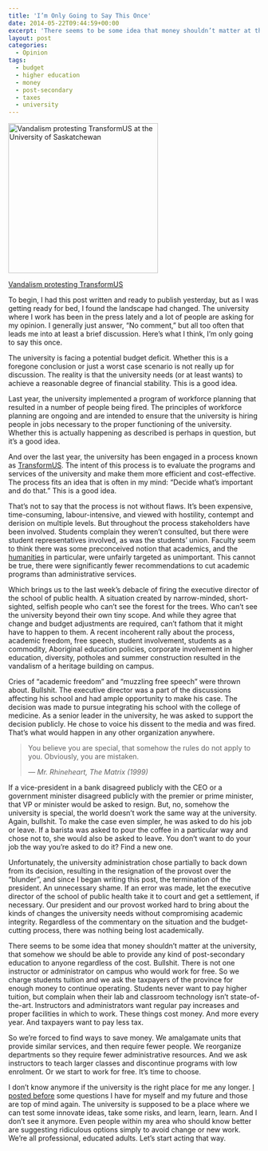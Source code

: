 ```yaml
---
title: 'I’m Only Going to Say This Once'
date: 2014-05-22T09:44:59+00:00
excerpt: 'There seems to be some idea that money shouldn’t matter at the university, that somehow we should be able to provide any kind of post-secondary education to anyone regardless of the cost. Bullshit.'
layout: post
categories:
  - Opinion
tags:
  - budget
  - higher education
  - money
  - post-secondary
  - taxes
  - university
---
```


<div id="attachment_3855" style="width: 310px" class="wp-caption alignleft">
  <a href="https://cdn.craigmcn.ca/img/PMB_vandalsim_21May2014.jpg?x-request=xhr" data-fslightbox="lightbox"><img class="wp-image-3855 size-medium" src="https://cdn.craigmcn.ca/img/PMB_vandalsim_21May2014-300x300.jpg" alt="Vandalism protesting TransformUS at the University of Saskatchewan" width="300" height="300" srcset="https://cdn.craigmcn.ca/img/PMB_vandalsim_21May2014-300x300.jpg 300w, https://cdn.craigmcn.ca/img/PMB_vandalsim_21May2014-150x150.jpg 150w, https://cdn.craigmcn.ca/img/PMB_vandalsim_21May2014-1024x1024.jpg 1024w, https://cdn.craigmcn.ca/img/PMB_vandalsim_21May2014-624x624.jpg 624w" sizes="(max-width: 300px) 100vw, 300px" /></a>
  
  <p class="wp-caption-text">
    <a href="https://cdn.craigmcn.ca/img/PMB_vandalsim_21May2014.jpg">Vandalism protesting TransformUS</a>
  </p>
</div>

To begin, I had this post written and ready to publish yesterday, but as I was getting ready for bed, I found the landscape had changed. The university where I work has been in the press lately and a lot of people are asking for my opinion. I generally just answer, &#8220;No comment,&#8221; but all too often that leads me into at least a brief discussion. Here&#8217;s what I think, I&#8217;m only going to say this once.

The university is facing a potential budget deficit. Whether this is a foregone conclusion or just a worst case scenario is not really up for discussion. The reality is that the university needs (or at least wants) to achieve a reasonable degree of financial stability. This is a good idea.

Last year, the university implemented a program of workforce planning that resulted in a number of people being fired. The principles of workforce planning are ongoing and are intended to ensure that the university is hiring people in jobs necessary to the proper functioning of the university. Whether this is actually happening as described is perhaps in question, but it&#8217;s a good idea.

And over the last year, the university has been engaged in a process known as [TransformUS](http://words.usask.ca/transformus/). The intent of this process is to evaluate the programs and services of the university and make them more efficient and cost-effective. The process fits an idea that is often in my mind: &#8220;Decide what&#8217;s important and do that.&#8221; This is a good idea.

That&#8217;s not to say that the process is not without flaws. It&#8217;s been expensive, time-consuming, labour-intensive, and viewed with hostility, contempt and derision on multiple levels. But throughout the process stakeholders have been involved. Students complain they weren&#8217;t consulted, but there were student representatives involved, as was the students&#8217; union. Faculty seem to think there was some preconceived notion that academics, and the [humanities](http://en.wikipedia.org/wiki/Humanities) in particular, were unfairly targeted as unimportant. This cannot be true, there were significantly fewer recommendations to cut academic programs than administrative services.

Which brings us to the last week&#8217;s debacle of firing the executive director of the school of public health. A situation created by narrow-minded, short-sighted, selfish people who can&#8217;t see the forest for the trees. Who can&#8217;t see the university beyond their own tiny scope. And while they agree that change and budget adjustments are required, can&#8217;t fathom that it might have to happen to them. A recent incoherent rally about the process, academic freedom, free speech, student involvement, students as a commodity, Aboriginal education policies, corporate involvement in higher education, diversity, potholes and summer construction resulted in the vandalism of a heritage building on campus.

Cries of &#8220;academic freedom&#8221; and &#8220;muzzling free speech&#8221; were thrown about. Bullshit. The executive director was a part of the discussions affecting his school and had ample opportunity to make his case. The decision was made to pursue integrating his school with the college of medicine. As a senior leader in the university, he was asked to support the decision publicly. He chose to voice his dissent to the media and was fired. That&#8217;s what would happen in any other organization anywhere.

> You believe you are special, that somehow the rules do not apply to you. Obviously, you are mistaken.
>
> <cite>— Mr. Rhineheart, The Matrix (1999)</cite>

If a vice-president in a bank disagreed publicly with the CEO or a government minister disagreed publicly with the premier or prime minister, that VP or minister would be asked to resign. But, no, somehow the university is special, the world doesn&#8217;t work the same way at the university. Again, bullshit. To make the case even simpler, he was asked to do his job or leave. If a barista was asked to pour the coffee in a particular way and chose not to, she would also be asked to leave. You don&#8217;t want to do your job the way you&#8217;re asked to do it? Find a new one.

Unfortunately, the university administration chose partially to back down from its decision, resulting in the resignation of the provost over the &#8220;blunder&#8221;, and since I began writing this post, the termination of the president. An unnecessary shame. If an error was made, let the executive director of the school of public health take it to court and get a settlement, if necessary. Our president and our provost worked hard to bring about the kinds of changes the university needs without compromising academic integrity. Regardless of the commentary on the situation and the budget-cutting process, there was nothing being lost academically.

There seems to be some idea that money shouldn&#8217;t matter at the university, that somehow we should be able to provide any kind of post-secondary education to anyone regardless of the cost. Bullshit. There is not one instructor or administrator on campus who would work for free. So we charge students tuition and we ask the taxpayers of the province for enough money to continue operating. Students never want to pay higher tuition, but complain when their lab and classroom technology isn&#8217;t state-of-the-art. Instructors and administrators want regular pay increases and proper facilities in which to work. These things cost money. And more every year. And taxpayers want to pay less tax.

So we&#8217;re forced to find ways to save money. We amalgamate units that provide similar services, and then require fewer people. We reorganize departments so they require fewer administrative resources. And we ask instructors to teach larger classes and discontinue programs with low enrolment. Or we start to work for free. It&#8217;s time to choose.

I don&#8217;t know anymore if the university is the right place for me any longer. [I posted before](http://craigmcn.ca/jobs-careers-and-identity.html 'Jobs, Careers and Identity') some questions I have for myself and my future and those are top of mind again. The university is supposed to be a place where we can test some innovate ideas, take some risks, and learn, learn, learn. And I don&#8217;t see it anymore. Even people within my area who should know better are suggesting ridiculous options simply to avoid change or new work. We&#8217;re all professional, educated adults. Let&#8217;s start acting that way.
